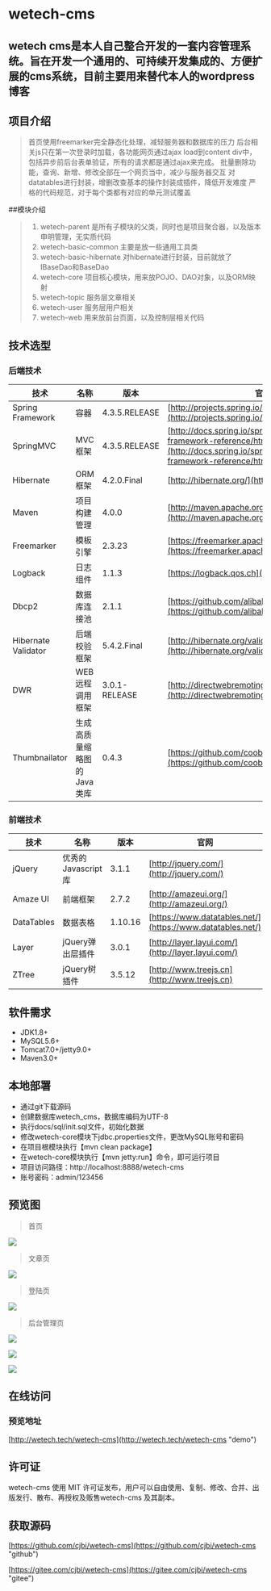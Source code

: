 # wetech-cms
wetech cms是本人自己整合开发的一套内容管理系统。旨在开发一个通用的、可持续开发集成的、方便扩展的cms系统，目前主要用来替代本人的wordpress博客
---

## 项目介绍

>首页使用freemarker完全静态化处理，减轻服务器和数据库的压力
>后台相关js只在第一次登录时加载，各功能网页通过ajax load到content div中，包括异步前后台表单验证，所有的请求都是通过ajax来完成。
>批量删除功能，查询、新增、修改全部在一个网页当中，减少与服务器交互
>对datatables进行封装，增删改查基本的操作封装成插件，降低开发难度
>严格的代码规范，对于每个类都有对应的单元测试覆盖

##模块介绍
>   1. wetech-parent
是所有子模块的父类，同时也是项目聚合器，以及版本申明管理，无实质代码
>   2. wetech-basic-common
主要是放一些通用工具类
>   3. wetech-basic-hibernate
对hibernate进行封装，目前就放了IBaseDao和BaseDao
>   4. wetech-core
项目核心模块，用来放POJO、DAO对象，以及ORM映射
>   5. wetech-topic
服务层文章相关
>   7. wetech-user
服务层用户相关
>   6. wetech-web
用来放前台页面，以及控制层相关代码

## 技术选型

### 后端技术

技术 | 名称 | 版本 | 官网
----|------|----|----
Spring Framework | 容器 | 4.3.5.RELEASE | [http://projects.spring.io/spring-framework/](http://projects.spring.io/spring-framework/)
SpringMVC | MVC框架 | 4.3.5.RELEASE |  [http://docs.spring.io/spring/docs/current/spring-framework-reference/htmlsingle/#mvc](http://docs.spring.io/spring/docs/current/spring-framework-reference/htmlsingle/#mvc)
Hibernate | ORM框架 | 4.2.0.Final |  [http://hibernate.org/](http://hibernate.org/)
Maven | 项目构建管理 | 4.0.0 |  [http://maven.apache.org](http://maven.apache.org/)
Freemarker | 模板引擎 | 2.3.23 |  [https://freemarker.apache.org/](https://freemarker.apache.org/)
Logback | 日志组件 | 1.1.3 |  [https://logback.qos.ch](https://logback.qos.ch/)
Dbcp2 | 数据库连接池 | 2.1.1 |  [https://github.com/alibaba/druid](https://github.com/alibaba/druid)
Hibernate Validator | 后端校验框架 | 5.4.2.Final | [http://hibernate.org/validator/](http://hibernate.org/validator/)
DWR | WEB远程调用框架 | 3.0.1-RELEASE | [http://directwebremoting.org/dwr/index.html](http://directwebremoting.org/dwr/index.html)
Thumbnailator | 生成高质量缩略图的Java类库 | 0.4.3 | [https://github.com/coobird/thumbnailator](https://github.com/coobird/thumbnailator)

### 前端技术

技术 | 名称 | 版本 |  官网
----|------|----|----
jQuery | 优秀的Javascript库 | 3.1.1 |  [http://jquery.com/](http://jquery.com/)
Amaze UI | 前端框架 | 2.7.2 |  [http://amazeui.org/](http://amazeui.org/)
DataTables | 数据表格 | 1.10.16 |  [https://www.datatables.net/](https://www.datatables.net/)
Layer | jQuery弹出层插件 | 3.0.1 |  [http://layer.layui.com/](http://layer.layui.com/)
ZTree | jQuery树插件 | 3.5.12 |  [http://www.treejs.cn](http://www.treejs.cn)

## 软件需求

- JDK1.8+
- MySQL5.6+
- Tomcat7.0+/jetty9.0+
- Maven3.0+

## 本地部署

- 通过git下载源码
- 创建数据库wetech_cms，数据库编码为UTF-8
- 执行docs/sql/init.sql文件，初始化数据
- 修改wetech-core模块下jdbc.properties文件，更改MySQL账号和密码
- 在项目根模块执行【mvn clean package】
- 在wetech-core模块执行【mvn jetty:run】命令，即可运行项目
- 项目访问路径：http://localhost:8888/wetech-cms
- 账号密码：admin/123456

## 预览图

> 首页

![](docs/preview/index.gif)

> 文章页

![](docs/preview/topic.gif)

> 登陆页

![](docs/preview/login.gif)

> 后台管理页

![](docs/preview/admin1.gif)

![](docs/preview/admin2.gif)

![](docs/preview/admin3.gif)



## 在线访问

### 预览地址

[http://wetech.tech/wetech-cms](http://wetech.tech/wetech-cms "demo")

## 许可证

wetech-cms 使用 MIT 许可证发布，用户可以自由使用、复制、修改、合并、出版发行、散布、再授权及贩售wetech-cms 及其副本。

## 获取源码

 [https://github.com/cjbi/wetech-cms](https://github.com/cjbi/wetech-cms "github")

 [https://gitee.com/cjbi/wetech-cms](https://gitee.com/cjbi/wetech-cms "gitee")

